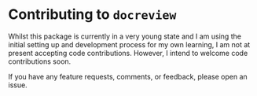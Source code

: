 # Contributing to `docreview`

Whilst this package is currently in a very young state and I am using the initial setting up and development process for my own learning, I am not at present accepting code contributions.  However, I intend to welcome code contributions soon.

If you have any feature requests, comments, or feedback, please open an issue.

